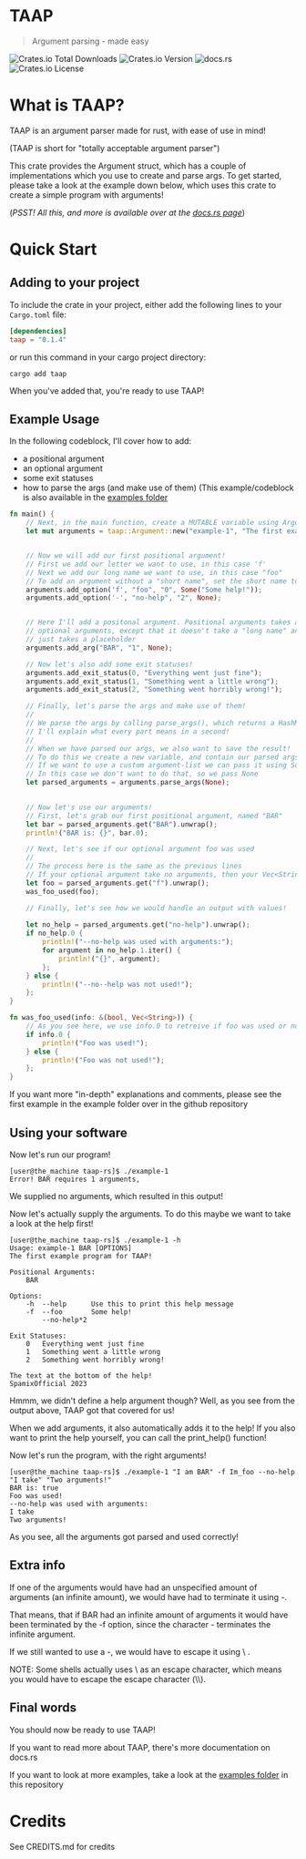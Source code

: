 # TAAP
> Argument parsing - made easy

![Crates.io Total Downloads](https://img.shields.io/crates/d/taap?style=plastic&label=Total%20Downloads)
![Crates.io Version](https://img.shields.io/crates/v/taap?style=plastic)
![docs.rs](https://img.shields.io/docsrs/taap?style=plastic&label=docs.rs%20status)
![Crates.io License](https://img.shields.io/crates/l/taap?style=plastic)

# What is TAAP?
TAAP is an argument parser made for rust, with ease of use in mind!

(TAAP is short for "totally acceptable argument parser")

This crate provides the Argument struct, which has a couple of implementations which you use to
create and parse args.
To get started, please take a look at the example down below, which uses this crate to create a
simple program with arguments!

(*PSST! All this, and more is available over at the [docs.rs page](https://docs.rs/taap/latest/taap/)*)

# Quick Start
## Adding to your project
To include the crate in your project, either add the following lines to your `Cargo.toml` file:
```toml
[dependencies]
taap = "0.1.4"
```

or run this command in your cargo project directory:
```
cargo add taap
```

When you've added that, you're ready to use TAAP!

## Example Usage
In the following codeblock, I'll cover how to add:
- a positional argument
- an optional argument
- some exit statuses
- how to parse the args (and make use of them)
(This example/codeblock is also available in the [examples
folder](https://github.com/SpamixOfficial/taap-rs/tree/master/examples) 
```rust
fn main() {
    // Next, in the main function, create a MUTABLE variable using Argument::new()
    let mut arguments = taap::Argument::new("example-1", "The first example program for TAAP!", "The text at the bottom of the help!", "SpamixOfficial 2023");


    // Now we will add our first positional argument!
    // First we add our letter we want to use, in this case 'f'
    // Next we add our long name we want to use, in this case "foo"
    // To add an argument without a "short name", set the short name to '-' or ' '
    arguments.add_option('f', "foo", "0", Some("Some help!"));
    arguments.add_option('-', "no-help", "2", None);


    // Here I'll add a positonal argument. Positional arguments takes almost the same parameters as
    // optional arguments, except that it doesn't take a "long name" and a "short name". Instead it
    // just takes a placeholder 
    arguments.add_arg("BAR", "1", None);

    // Now let's also add some exit statuses! 
    arguments.add_exit_status(0, "Everything went just fine");
    arguments.add_exit_status(1, "Something went a little wrong");
    arguments.add_exit_status(2, "Something went horribly wrong!");

    // Finally, let's parse the args and make use of them!
    //
    // We parse the args by calling parse_args(), which returns a HashMap<String, (bool, String)>
    // I'll explain what every part means in a second!
    //
    // When we have parsed our args, we also want to save the result! 
    // To do this we create a new variable, and contain our parsed args in that variable 
    // If we want to use a custom argument-list we can pass it using Some(Vec<String>)
    // In this case we don't want to do that, so we pass None
    let parsed_arguments = arguments.parse_args(None);
    

    // Now let's use our arguments!
    // First, let's grab our first positional argument, named "BAR"
    let bar = parsed_arguments.get("BAR").unwrap();
    println!("BAR is: {}", bar.0);

    // Next, let's see if our optional argument foo was used
    //
    // The process here is the same as the previous lines
    // If your optional argument take no arguments, then your Vec<String> will be an empty vector
    let foo = parsed_arguments.get("f").unwrap();
    was_foo_used(foo);

    // Finally, let's see how we would handle an output with values!
    
    let no_help = parsed_arguments.get("no-help").unwrap();
    if no_help.0 {
        println!("--no-help was used with arguments:");
        for argument in no_help.1.iter() {
            println!("{}", argument);
        };
    } else {
        println!("--no--help was not used!");
    };
}

fn was_foo_used(info: &(bool, Vec<String>)) {
    // As you see here, we use info.0 to retreive if foo was used or not, which is a boolean value
    if info.0 {
        println!("Foo was used!");
    } else {
        println!("Foo was not used!");
    };
}
```

If you want more "in-depth" explanations and comments, please see the first example in the example folder over in the github repository

## Using your software

Now let's run our program!
```text 
[user@the_machine taap-rs]$ ./example-1
Error! BAR requires 1 arguments,
```
We supplied no arguments, which resulted in this output!

Now let's actually supply the arguments.
To do this maybe we want to take a look at the help first!

```text
[user@the_machine taap-rs]$ ./example-1 -h
Usage: example-1 BAR [OPTIONS]
The first example program for TAAP!

Positional Arguments:
    BAR		

Options:
    -h	--help		Use this to print this help message
    -f	--foo		Some help!
     	--no-help*2		

Exit Statuses:
    0	Everything went just fine
    1	Something went a little wrong
    2	Something went horribly wrong!

The text at the bottom of the help!
SpamixOfficial 2023
```
Hmmm, we didn't define a help argument though? Well, as you see from the output above, TAAP got
that covered for us! 

When we add arguments, it also automatically adds it to the help!
If you also want to print the help yourself, you can call the print_help() function!

Now let's run the program, with the right arguments!

```text
[user@the_machine taap-rs]$ ./example-1 "I am BAR" -f Im_foo --no-help "I take" "Two arguments!"
BAR is: true
Foo was used!
--no-help was used with arguments:
I take
Two arguments! 
```

As you see, all the arguments got parsed and used correctly!

## Extra info

If one of the arguments would have had an unspecified amount of arguments
(an infinite amount), we would have had to terminate it using -.

That means, that if BAR had an infinite amount of arguments
it would have been terminated by the -f option, since the character - terminates
the infinite argument.

If we still wanted to use a -, we would have to escape it using \\ .

NOTE: Some shells actually uses \ as an escape character, which means you would
have to escape the escape character (\\\\).

## Final words

You should now be ready to use TAAP!

If you want to read more about TAAP, there's more documentation on docs.rs

If you want to look at more examples, take a look at the [examples
folder](https://github.com/SpamixOfficial/taap-rs/tree/master/examples) in this repository 


# Credits
See CREDITS.md for credits
